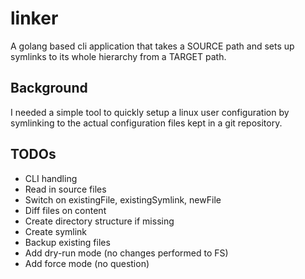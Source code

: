 # linker
A golang based cli application that takes a SOURCE path and sets up symlinks to its whole hierarchy from a TARGET path.

## Background
I needed a simple tool to quickly setup a linux user configuration by symlinking to the actual configuration files kept in a git repository.

## TODOs
* CLI handling
* Read in source files
* Switch on existingFile, existingSymlink, newFile
* Diff files on content
* Create directory structure if missing
* Create symlink
* Backup existing files
* Add dry-run mode (no changes performed to FS)
* Add force mode (no question)
